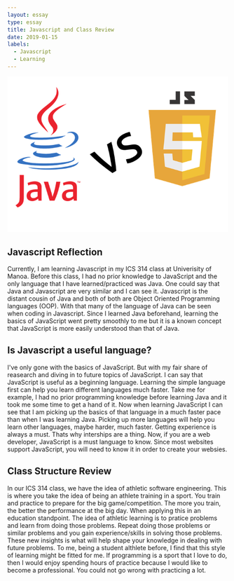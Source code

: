 ```yaml
---
layout: essay
type: essay
title: Javascript and Class Review
date: 2019-01-15
labels:
  - Javascript 
  - Learning
---
```


<img class="ui small right floated image" src="../images/java-vs-javascript.png">


## Javascript Reflection 
   Currently, I am learning Javascript in my ICS 314 class at Univerisity of Manoa. Before this class, I had no prior knowledge to JavaScript and the only language that I have learned/practiced was Java. One could say that Java and Javascript are very similar and I can see it. Javascript is the distant cousin of Java and both of both are Object Oriented Programming languages (OOP). With that many of the language of Java can be seen when coding in Javascript. Since I learned Java beforehand, learning the basics of JavaScript went pretty smoothly to me but it is a known concept that JavaScript is more easily understood than that of Java. 

## Is Javascript a useful language? 
   I've only gone with the basics of JavaScript. But with my fair share of reasearch and diving in to future topics of JavaScript. I can say that JavaScript is useful as a beginning language. Learning the simple language first can help you learn different languages much faster. Take me for example, I had no prior programming knowledge before learning Java and it took me some time to get a hand of it. Now when learning JavaScript I can see that I am picking up the basics of that language in a much faster pace than when I was learning Java. Picking up more languages will help you learn other languages, maybe harder, much faster. Getting experience is always a must. Thats why interships are a thing. Now, if you are a web developer, JavaScript is a must language to know. Since most websites support JavaScript, you will need to know it in order to create your websies. 

## Class Structure Review 
   In our ICS 314 class, we have the idea of athletic software engineering. This is where you take the idea of being an athlete training in a sport. You train and practice to prepare for the big game/competition. The more you train, the better the performance at the big day. When applying this in an education standpoint. The idea of athletic learning is to pratice problems and learn from doing those problems. Repeat doing those problems or similar problems and you gain experience/skills in solving those problems. These new insights is what will help shape your knowledge in dealing with future problems. To me, being a student althlete before, I find that this style of learning might be fitted for me. If programming is a sport that I love to do, then I would enjoy spending hours of practice because I would like to become a professional. You could not go wrong with practicing a lot. 
